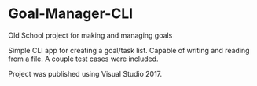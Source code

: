 # Goal-Manager-CLI
Old School project for making and managing goals


Simple CLI app for creating a goal/task list. Capable of writing and reading from a file. A couple test cases were included.

Project was published using Visual Studio 2017.

